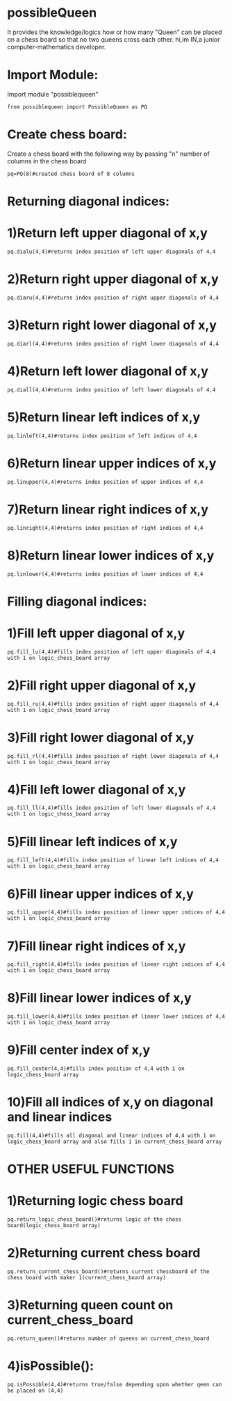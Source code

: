 # possibleQueen
It provides the knowledge/logics how or how many "Queen" can be placed on a chess board so that no two queens cross each other.
hi,im IN,a junior computer-mathematics developer.
# Import Module:
Import module "possiblequeen"
```
from possiblequeen import PossibleQueen as PQ
```
# Create chess board:
Create a chess board with the following way by passing "n" number of columns in the chess board
```
pq=PQ(8)#created chess board of 8 columns
```
# Returning diagonal indices:
# 1)Return left upper diagonal of x,y
```
pq.dialu(4,4)#returns index position of left upper diagonals of 4,4
```
# 2)Return right upper diagonal of x,y
```
pq.diaru(4,4)#returns index position of right upper diagonals of 4,4
```
# 3)Return right lower diagonal of x,y
```
pq.diarl(4,4)#returns index position of right lower diagonals of 4,4
```
# 4)Return left lower diagonal of x,y
```
pq.diall(4,4)#returns index position of left lower diagonals of 4,4
```
# 5)Return linear left indices of x,y
```
pq.linleft(4,4)#returns index position of left indices of 4,4
```
# 6)Return linear upper indices of x,y
```
pq.linupper(4,4)#returns index position of upper indices of 4,4
```
# 7)Return linear right indices of x,y
```
pq.linright(4,4)#returns index position of right indices of 4,4
```
# 8)Return linear lower indices of x,y
```
pq.linlower(4,4)#returns index position of lower indices of 4,4
```
# Filling diagonal indices:
# 1)Fill left upper diagonal of x,y
```
pq.fill_lu(4,4)#fills index position of left upper diagonals of 4,4 with 1 on logic_chess_board array
```
# 2)Fill right upper diagonal of x,y
```
pq.fill_ru(4,4)#fills index position of right upper diagonals of 4,4 with 1 on logic_chess_board array
```
# 3)Fill right lower diagonal of x,y
```
pq.fill_rl(4,4)#fills index position of right lower diagonals of 4,4 with 1 on logic_chess_board array
```
# 4)Fill left lower diagonal of x,y
```
pq.fill_ll(4,4)#fills index position of left lower diagonals of 4,4 with 1 on logic_chess_board array
```
# 5)Fill linear left indices of x,y
```
pq.fill_left(4,4)#fills index position of linear left indices of 4,4 with 1 on logic_chess_board array
```
# 6)Fill linear upper indices of x,y
```
pq.fill_upper(4,4)#fills index position of linear upper indices of 4,4 with 1 on logic_chess_board array
```
# 7)Fill linear right indices of x,y
```
pq.fill_right(4,4)#fills index position of linear right indices of 4,4 with 1 on logic_chess_board array
```
# 8)Fill linear lower indices of x,y
```
pq.fill_lower(4,4)#fills index position of linear lower indices of 4,4 with 1 on logic_chess_board array
```
# 9)Fill center index of x,y
```
pq.fill_center(4,4)#fills index position of 4,4 with 1 on logic_chess_board array
```
# 10)Fill all indices of x,y on diagonal and linear indices
```
pq.fill(4,4)#fills all diagonal and linear indices of 4,4 with 1 on logic_chess_board array and also fills 1 in current_chess_board array
```
# OTHER USEFUL FUNCTIONS
# 1)Returning logic chess board
```
pq.return_logic_chess_board()#returns logic of the chess board(logic_chess_board array)
```
# 2)Returning current chess board
```
pq.return_current_chess_board()#returns current chessboard of the chess board with maker 1(current_chess_board array)
```
# 3)Returning queen count on current_chess_board
```
pq.return_queen()#returns number of queens on current_chess_board
```
# 4)isPossible():
```
pq.isPossible(4,4)#returns true/false depending upon whether qeen can be placed on (4,4)
```
